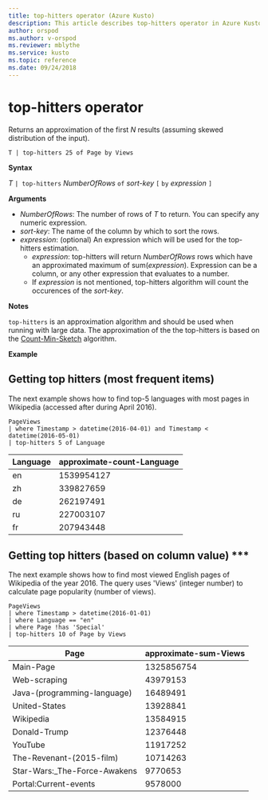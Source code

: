 ```yaml
---
title: top-hitters operator (Azure Kusto)
description: This article describes top-hitters operator in Azure Kusto.
author: orspod
ms.author: v-orspod
ms.reviewer: mblythe
ms.service: kusto
ms.topic: reference
ms.date: 09/24/2018
---
```

# top-hitters operator

Returns an approximation of the first *N* results (assuming skewed distribution of the input).

    T | top-hitters 25 of Page by Views 

**Syntax**

*T* `| top-hitters` *NumberOfRows* `of` *sort-key* `[` `by` *expression* `]`

**Arguments**

* *NumberOfRows*: The number of rows of *T* to return. You can specify any numeric expression.
* *sort-key*: The name of the column by which to sort the rows.
* *expression*: (optional) An expression which will be used for the top-hitters estimation. 
    * *expression*: top-hitters will return *NumberOfRows* rows which have an approximated maximum of sum(*expression*). Expression can be a column, or any other expression that evaluates to a number. 
    *  If *expression* is not mentioned, top-hitters algorithm will count the occurences of the *sort-key*.  

**Notes**

`top-hitters` is an approximation algorithm and should be used when running with large data. 
The approximation of the the top-hitters is based on the [Count-Min-Sketch](https://en.wikipedia.org/wiki/Count%E2%80%93min-sketch) algorithm.  

**Example**

## Getting top hitters (most frequent items) 

The next example shows how to find top-5  languages with most pages in Wikipedia (accessed after during April 2016). 

```kusto
PageViews
| where Timestamp > datetime(2016-04-01) and Timestamp < datetime(2016-05-01) 
| top-hitters 5 of Language 
```

|Language|approximate-count-Language|
|---|---|
|en|1539954127|
|zh|339827659|
|de|262197491|
|ru|227003107|
|fr|207943448|

## Getting top hitters (based on column value) ***

The next example shows how to find most viewed English pages of Wikipedia of the year 2016. 
The query uses 'Views' (integer number) to calculate page popularity (number of views). 

```kusto
PageViews
| where Timestamp > datetime(2016-01-01)
| where Language == "en"
| where Page !has 'Special'
| top-hitters 10 of Page by Views
```

|Page|approximate-sum-Views|
|---|---|
|Main-Page|1325856754|
|Web-scraping|43979153|
|Java-(programming-language)|16489491|
|United-States|13928841|
|Wikipedia|13584915|
|Donald-Trump|12376448|
|YouTube|11917252|
|The-Revenant-(2015-film)|10714263|
|Star-Wars:_The-Force-Awakens|9770653|
|Portal:Current-events|9578000|